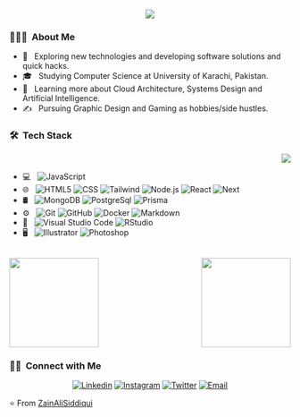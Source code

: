   <h1 align="center"> <img src="https://readme-typing-svg.herokuapp.com/?font=Righteous&size=35&center=true&vCenter=true&width=500&height=70&duration=4000&lines=Hi+There!+👋;+I'm+Zain+Ali!;" /> </h1>
<h3> 👨🏻‍💻 &nbsp;About Me </h3>

- 🤔 &nbsp; Exploring new technologies and developing software solutions and quick hacks.
- 🎓 &nbsp; Studying Computer Science at University of Karachi, Pakistan.
- 🌱 &nbsp; Learning more about Cloud Architecture, Systems Design and Artificial Intelligence.
- ✍️ &nbsp; Pursuing Graphic Design and Gaming as hobbies/side hustles.

<h3> 🛠 &nbsp;Tech Stack</h3>
  <p><img align="right" src="https://user-images.githubusercontent.com/48678280/88862734-4903af80-d201-11ea-968b-9c939d88a37c.gif"/></p>
  <br/>
  
- 💻 &nbsp;
  ![JavaScript](https://img.shields.io/badge/-JavaScript-333333?style=flat&logo=javascript)
- 🌐 &nbsp;
  ![HTML5](https://img.shields.io/badge/-HTML5-333333?style=flat&logo=HTML5)
  ![CSS](https://img.shields.io/badge/-CSS-333333?style=flat&logo=CSS3&logoColor=1572B6)
  ![Tailwind](https://img.shields.io/badge/-Tailwind-Sql?logo=tailwindcss&logoColor=%2306B6D4&color=333333)
  ![Node.js](https://img.shields.io/badge/-Node.js-333333?style=flat&logo=node.js)
  ![React](https://img.shields.io/badge/-React-333333?style=flat&logo=react)
  ![Next](https://img.shields.io/badge/-Next-js?style=flat&logo=nextdotjs&logoColor=%2ffffff&color=333333)
- 🛢 &nbsp;
  ![MongoDB](https://img.shields.io/badge/-MongoDB-333333?style=flat&logo=mongodb)
  ![PostgreSql](https://img.shields.io/badge/-Postgre-Sql%20?logo=postgresql&logoColor=%23ffffff&color=333333)
  ![Prisma](https://img.shields.io/badge/-Prisma-Sql?logo=prisma&logoColor=%23ffffff&color=333333)
- ⚙️ &nbsp;
  ![Git](https://img.shields.io/badge/-Git-333333?style=flat&logo=git)
  ![GitHub](https://img.shields.io/badge/-GitHub-333333?style=flat&logo=github)
  ![Docker](https://img.shields.io/badge/-Docker-Sql?logo=docker&logoColor=%23ffffff&color=333333)
  ![Markdown](https://img.shields.io/badge/-Markdown-333333?style=flat&logo=markdown)
- 🔧 &nbsp;
  ![Visual Studio Code](https://img.shields.io/badge/-Visual%20Studio%20Code-333333?style=flat&logo=visual-studio-code&logoColor=007ACC)
  ![RStudio](https://img.shields.io/badge/-RStudio-333333?style=flat&logo=rstudio)
- 🖥 &nbsp;
  ![Illustrator](https://img.shields.io/badge/-Illustrator-333333?style=flat&logo=adobe-illustrator)
  ![Photoshop](https://img.shields.io/badge/-Photoshop-333333?style=flat&logo=adobe-photoshop)
<br />

<a href="https://github.com/ZainAliSiddiqui">
  <img height="160em" src="https://github-readme-stats.vercel.app/api?username=ZainAliSiddiqui&theme=buefy&show_icons=true" />
  <img align="right" height="160em" src="https://github-readme-stats.vercel.app/api/top-langs/?username=ZainAliSiddiqui&theme=buefy&layout=compact" />
</a>

<br/>

<h3> 🤝🏻 &nbsp;Connect with Me </h3>

<p align="center">
<a href="https://www.linkedin.com/in/zainalisiddiqui/"><img alt="Linkedin" src="https://img.shields.io/badge/Linkedin-Zain%20Ali%20Siddiqui-blue?style=flat-square&logo=linkedin"></a>
<a href="https://www.instagram.com/zainalisiddiqui11/"><img alt="Instagram" src="https://img.shields.io/badge/Instagram-zainalisiddiqui11-blue?style=flat-square&logo=instagram"></a>
<a href="https://www.twitter.com/ZainAliSiddiqi/"><img alt="Twitter" src="https://img.shields.io/badge/Twitter-ZainAliSiddiqi-blue?style=flat-square&logo=twitter"></a>
<a href="mailto:zainsoftwear11@gmail.com"><img alt="Email" src="https://img.shields.io/badge/Email-zainsoftwear11@gmail.com-blue?style=flat-square&logo=gmail"></a>
</p>

⭐️ From [ZainAliSiddiqui](https://github.com/ZainAliSiddiqui)
